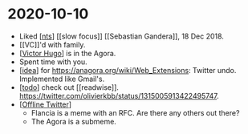 # 2020-10-10

 - Liked [[nts]] [[slow focus]] [[Sebastian Gandera]], 18 Dec 2018.
 - [[VC]]'d with family.
 - [[Victor Hugo]] is in the Agora.
 - Spent time with you.
 - [[idea]] for https://anagora.org/wiki/Web_Extensions: Twitter undo. Implemented like Gmail's.
 - [[todo]] check out [[readwise]]. https://twitter.com/olivierkbb/status/1315005913422495747.
 - [[Offline Twitter]]
   - Flancia is a meme with an RFC. Are there any others out there?
   - The Agora is a submeme.

[//begin]: # "Autogenerated link references for markdown compatibility"
[nts]: ../nts "Nts"
[Victor Hugo]: ../victor-hugo "Victor Hugo"
[idea]: ../idea "Idea"
[todo]: ../todo "Todo"
[Offline Twitter]: ../offline-twitter "Offline Twitter"
[//end]: # "Autogenerated link references"